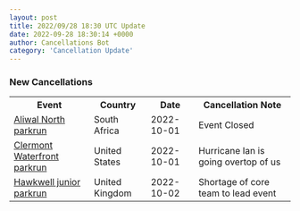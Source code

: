 ```yaml
---
layout: post
title: 2022/09/28 18:30 UTC Update
date: 2022-09-28 18:30:14 +0000
author: Cancellations Bot
category: 'Cancellation Update'
---
```


<h3>New Cancellations</h3>
<div class='hscrollable'>
<table style='width: 100%'>
    <tr>
        <th>Event</th>
        <th>Country</th>
        <th>Date</th>
        <th>Cancellation Note</th>
    </tr>
    <tr>
        <td><a href="https://www.parkrun.co.za/aliwalnorth">Aliwal North parkrun</a></td>
        <td>South Africa</td>
        <td>2022-10-01</td>
        <td>Event Closed</td>
    </tr>
    <tr>
        <td><a href="https://www.parkrun.us/clermontwaterfront">Clermont Waterfront parkrun</a></td>
        <td>United States</td>
        <td>2022-10-01</td>
        <td>Hurricane Ian is going overtop of us</td>
    </tr>
    <tr>
        <td><a href="https://www.parkrun.org.uk/hawkwell-juniors">Hawkwell junior parkrun</a></td>
        <td>United Kingdom</td>
        <td>2022-10-02</td>
        <td>Shortage of core team to lead event</td>
    </tr>
</table>
</div>
